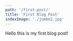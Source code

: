 ```yaml
---
path: '/first-post/'
title: 'First Blog Post'
indexImage: './jumbo2.jpg'
---
```


Hello this is my first blog post!
